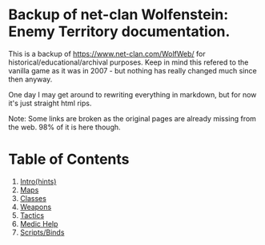 # Backup of net-clan Wolfenstein: Enemy Territory documentation.

This is a backup of https://www.net-clan.com/WolfWeb/ for historical/educational/archival  purposes. Keep in mind this refered to the vanilla game as it was in 2007 - but nothing has really changed much since then anyway.

One day I may get around to rewriting everything in markdown, but for now it's just straight html rips.

Note: Some links are broken as the original pages are already missing from the web. 98% of it is here though.

#
# Table of Contents
1. [Intro(hints)](/1_Intro/hints.htm)
1. [Maps](/2_Maps/maps.htm)
1. [Classes](/3_Classes/classes.htm)
1. [Weapons](/4_Weapons/weapons.htm)
1. [Tactics](/5_Tactics/tactics.htm)
1. [Medic Help](/6_MedicHelp/rtcwclasses.htm)
1. [Scripts/Binds](/7_Scripts/scripts.htm)